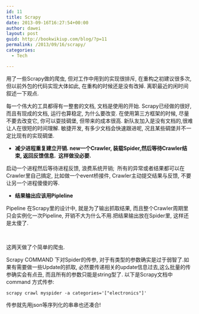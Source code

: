 ```yaml
---
id: 11
title: Scrapy
date: 2013-09-16T16:27:54+00:00
author: dawei
layout: post
guid: http://bookwikiup.com/blog/?p=11
permalink: /2013/09/16/scrapy/
categories:
  - Tech

---
```

用了一些Scrapy做的爬虫, 但对工作中用到的实现很排斥, 在重构之初建议很多次, 但以前外包的代码实现大体如此, 在重构的时候还是没有改掉. 离职最近的闲时间叙述一下观点.

每一个伟大的工具都得有一整套的文档, 文档是使用的开始. Scrapy已经做的很好,而且有现成的文档, 运行也算稳定, 为什么要改变. 在使用第三方框架的时候, 尽量不要去改变它, 你可以耍技碉堡, 但带来的成本很高. 新队友加入是没有文档的,很难让人在很短的时间理解. 敏捷开发, 有多少文档会快速跟进呢, 况且某些碉堡并不一定比现有的实现碉堡.

<ul class="edui-filter-square">
  <li>
    <strong><span class="edui-filter-line-through">减少进程重复建立开销. new一个</span><span class="edui-filter-line-through">Crawler, 装载Spider,然后等待Crawler结束, 返回反馈信息.</span>  这样做没必要.<br /> </strong>
  </li>
</ul>

启动一个进程然后等待进程反馈, 浪费系统开销;  所有的异常或者结果都可以在Crawler里自己搞定, 比如做一个event桥接件, Crawler主动提交结果与反馈, 不要让另一个进程傻傻的等.

<ul class="edui-filter-square">
  <li>
    <strong>结果输出应该用Pipleline</strong>
  </li>
</ul>

Pipeline 在Scrapy里的设计中, 就是为了输出抓取结果, 而且整个Crawler周期里只会实例化一次Pipeline, 开销不大为什么不用.把结果输出放在Spider里, 这样还是太傻了.

&nbsp;

这两天做了个简单的爬虫.
  
Scrapy COMMAND 下对Spider的传参, 对于有类型的参数确实是过于弱智了.如果有需要做一些Update的抓取, 必然要传递相关的update信息过去,这么批量的传参确实会有点丑, 而且所有的参数只能是string型了.
以下是Scrapy文档中command 方式传参:

```
scrapy crawl myspider -a categories='["electronics"]'
```

传参就先用json等序列化的串串也还凑合!
